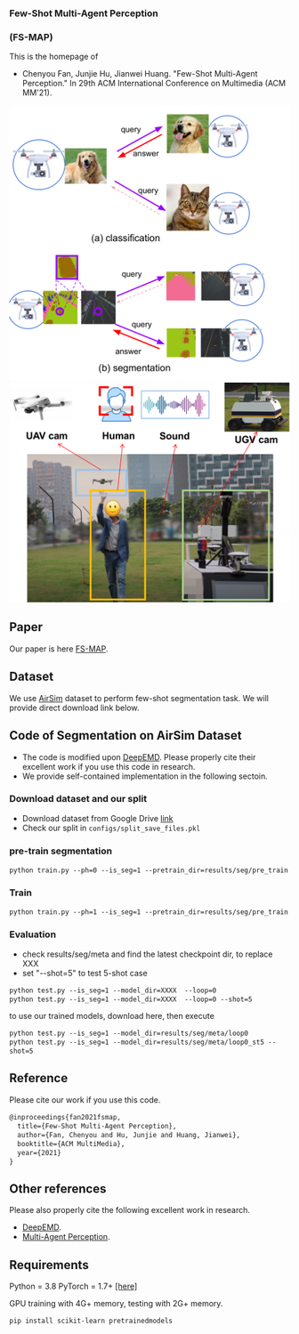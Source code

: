 ### Few-Shot Multi-Agent Perception
### (FS-MAP)

This is the homepage of 
* Chenyou Fan, Junjie Hu, Jianwei Huang. "Few-Shot Multi-Agent Perception." In 29th ACM International Conference on Multimedia (ACM MM'21).

![Demo](/pics/demo.png)
![Demo_air_ground](/pics/demo_air_ground.png)

## Paper
Our paper is here <a href="https://fanchenyou.github.io/homepage/docs/fs_map_1.pdf" title="FS-MAP">FS-MAP</a>.

## Dataset
We use <a href="https://microsoft.github.io/AirSim" title="AirSim">AirSim</a> dataset to perform few-shot segmentation task.
We will provide direct download link below.

## Code of Segmentation on AirSim Dataset
- The code is modified upon <a href="https://github.com/icoz69/DeepEMD" title="DeepEMD">DeepEMD</a>. Please properly cite their excellent work if you use this code in research.
- We provide self-contained implementation in the following sectoin.

### Download dataset and our split
- Download dataset from Google Drive <a href="" title="link">link</a>
- Check our split in `configs/split_save_files.pkl`

### pre-train segmentation
~~~~
python train.py --ph=0 --is_seg=1 --pretrain_dir=results/seg/pre_train
~~~~

### Train 
~~~~
python train.py --ph=1 --is_seg=1 --pretrain_dir=results/seg/pre_train
~~~~

### Evaluation
- check results/seg/meta and find the latest checkpoint dir, to replace XXX
- set "--shot=5" to test 5-shot case
~~~~
python test.py --is_seg=1 --model_dir=XXXX  --loop=0
python test.py --is_seg=1 --model_dir=XXXX  --loop=0 --shot=5
~~~~
to use our trained models, download here, then execute
~~~~
python test.py --is_seg=1 --model_dir=results/seg/meta/loop0
python test.py --is_seg=1 --model_dir=results/seg/meta/loop0_st5 --shot=5
~~~~

## Reference
Please cite our work if you use this code.
~~~~
@inproceedings{fan2021fsmap,
  title={Few-Shot Multi-Agent Perception},
  author={Fan, Chenyou and Hu, Junjie and Huang, Jianwei},
  booktitle={ACM MultiMedia},
  year={2021}
}
~~~~

## Other references
Please also properly cite the following excellent work in research.
- <a href="https://github.com/icoz69/DeepEMD" title="DeepEMD">DeepEMD</a>. 
- <a href="https://ycliu93.github.io/projects/multi-agent-perception.html" title="MAP">Multi-Agent Perception</a>. 




## Requirements
Python = 3.8
PyTorch = 1.7+ [[here]](https://pytorch.org/)

GPU training with 4G+ memory, testing with 2G+ memory.

~~~~
pip install scikit-learn pretrainedmodels
~~~~